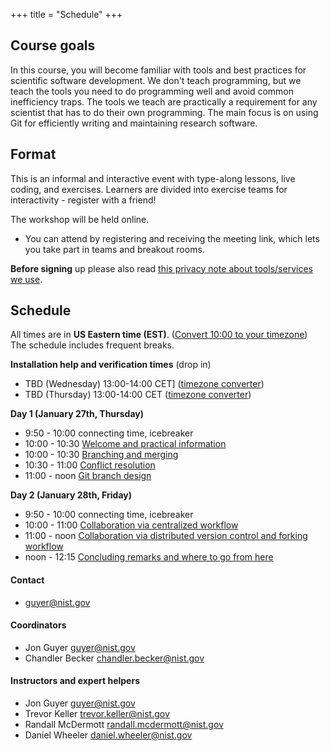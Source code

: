 +++
title = "Schedule"
+++

## Course goals

In this course, you will become familiar with tools and best practices
for scientific software development.  We don't teach programming, but we teach the tools you need
to do programming well and avoid common inefficiency traps.
The tools we teach are
practically a requirement for any scientist that has to do their own programming. The main
focus is on using Git for efficiently writing and maintaining research
software.

## Format

This is an informal and interactive event with type-along lessons,
live coding, and exercises. Learners are divided into exercise teams for
interactivity - register with a friend! 

The workshop will be held online.

* You can attend by registering and
  receiving the meeting link, which lets you take part in teams and
  breakout rooms.

**Before signing** up please also read
[this privacy note about tools/services we use](requirements/#privacy-and-tools-online-services).


## Schedule

All times are in **US Eastern time (EST)**. ([Convert 10:00 to
your timezone](https://arewemeetingyet.com/America/New_York/2022-01-27/10:00))
The schedule includes frequent breaks.

**Installation help and verification times** (drop in)
- TBD (Wednesday) 13:00-14:00 CET] ([timezone converter](https://arewemeetingyet.com/America/New_York/2022-01-25/13:00))
- TBD (Thursday) 13:00-14:00 CET   ([timezone converter](https://arewemeetingyet.com/America/New_York/2022-01-26/13:00))

**Day 1 (January 27th, Thursday)**
- 9:50 - 10:00 connecting time, icebreaker
- 10:00 - 10:30
  [Welcome and practical information](https://github.com/coderefinery/workshop-intro/blob/master/README.md)
- 10:00 - 10:30
  [Branching and merging](https://coderefinery.github.io/git-intro/06-branches/)
- 10:30 - 11:00
  [Conflict resolution](https://coderefinery.github.io/git-intro/08-conflicts/)
- 11:00 - noon
  [Git branch design](https://coderefinery.github.io/git-branch-design/)

**Day 2 (January 28th, Friday)**
- 9:50 - 10:00 connecting time, icebreaker
- 10:00 - 11:00
  [Collaboration via centralized workflow](https://coderefinery.github.io/git-collaborative/02-centralized/)
- 11:00 - noon
  [Collaboration via distributed version control and forking workflow](https://coderefinery.github.io/git-collaborative/03-distributed/)
- noon - 12:15
  [Concluding remarks and where to go from here](https://github.com/coderefinery/workshop-outro/blob/master/README.md)


#### Contact

- <guyer@nist.gov>

#### Coordinators

- Jon Guyer <guyer@nist.gov>
- Chandler Becker <chandler.becker@nist.gov>


#### Instructors and expert helpers

- Jon Guyer <guyer@nist.gov>
- Trevor Keller <trevor.keller@nist.gov>
- Randall McDermott <randall.mcdermott@nist.gov>
- Daniel Wheeler <daniel.wheeler@nist.gov>

